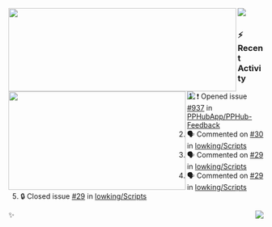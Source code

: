<p>
  <p>
  <img align="left" width="450" height="165" src="https://github-readme-stats-git-masterrstaa-rickstaa.vercel.app/api?username=lowking&bg_color=0D1116&theme=synthwave&show_icons=true&hide_border=true&line_height=20&title_color=4E7C65&icon_color=555&show_owner=true&text_color=777&count_private=true"/>
  </p>
  <p>
  <img align="left" width="350" height="195" src="https://github-readme-stats-git-masterrstaa-rickstaa.vercel.app/api/top-langs/?layout=compact&username=lowking&bg_color=0D1116&theme=synthwave&show_icons=true&hide_border=true&line_height=20&title_color=4E7C65&icon_color=555&show_owner=true&text_color=777&hide&langs_count=4"/>
  </p>
  <p>
    <a align="left" href="https://t.me/Violettoy_bot"><img src="https://img.shields.io/badge/Telegram-%2352A4DB.svg?&style=social&logo=telegram&logoColor=white" /></a>&nbsp;&nbsp;
<!--     <img align="left" src="https://github.com/lowking/lowking/workflows/Waka%20Readme/badge.svg" />&nbsp;&nbsp; -->
    <img align="left" src="https://github.com/lowking/lowking/workflows/Activity%20Readme/badge.svg" />
  </p>
</p>

### :zap: Recent Activity

<!--START_SECTION:activity-->
1. ❗ Opened issue [#937](https://github.com/PPHubApp/PPHub-Feedback/issues/937) in [PPHubApp/PPHub-Feedback](https://github.com/PPHubApp/PPHub-Feedback)
2. 🗣 Commented on [#30](https://github.com/lowking/Scripts/issues/30#issuecomment-1675842536) in [lowking/Scripts](https://github.com/lowking/Scripts)
3. 🗣 Commented on [#29](https://github.com/lowking/Scripts/issues/29#issuecomment-1674805076) in [lowking/Scripts](https://github.com/lowking/Scripts)
4. 🗣 Commented on [#29](https://github.com/lowking/Scripts/issues/29#issuecomment-1674337484) in [lowking/Scripts](https://github.com/lowking/Scripts)
5. 🔒 Closed issue [#29](https://github.com/lowking/Scripts/issues/29) in [lowking/Scripts](https://github.com/lowking/Scripts)
<!--END_SECTION:activity-->

✨<img align="right" src="http://profile-counter.glitch.me/lowking/count.svg"/>
